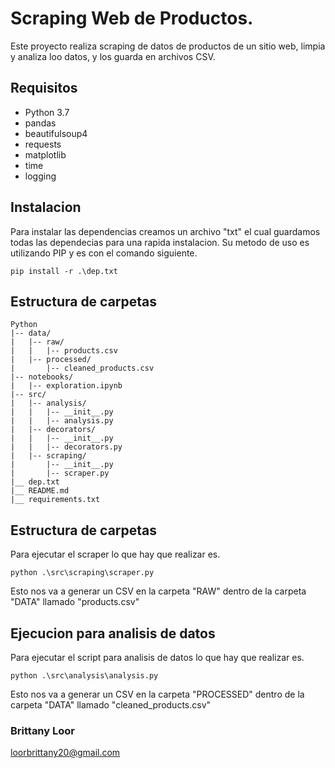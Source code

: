 # Scraping Web de Productos.
Este proyecto realiza scraping de datos de productos de un sitio web, limpia y analiza loo datos, y los guarda en archivos CSV.
## Requisitos
- Python 3.7
- pandas
- beautifulsoup4
- requests
- matplotlib
- time
- logging

## Instalacion 

Para instalar las dependencias creamos un archivo "txt" el cual guardamos todas las dependecias para una rapida instalacion. Su metodo de uso es utilizando PIP y es con el comando siguiente.

`pip install -r .\dep.txt`

## Estructura de carpetas

```
Python
|-- data/
|   |-- raw/
|   |   |-- products.csv
|   |-- processed/
|       |-- cleaned_products.csv
|-- notebooks/
|   |-- exploration.ipynb
|-- src/
|   |-- analysis/
|   |   |-- __init__.py
|   |   |-- analysis.py
|   |-- decorators/
|   |   |-- __init__.py
|   |   |-- decorators.py
|   |-- scraping/
|       |-- __init__.py
|       |-- scraper.py
|__ dep.txt
|__ README.md
|__ requirements.txt 

```
## Estructura de carpetas
Para ejecutar el scraper lo que hay que realizar es.

`python .\src\scraping\scraper.py`

Esto nos va a generar un CSV en la carpeta "RAW" dentro de la carpeta "DATA" llamado "products.csv"

## Ejecucion para analisis de datos
Para ejecutar el script para analisis de datos lo que hay que realizar es.

`python .\src\analysis\analysis.py`

Esto nos va a generar un CSV en la carpeta "PROCESSED" dentro de la carpeta "DATA" llamado "cleaned_products.csv"

### Brittany Loor
loorbrittany20@gmail.com



